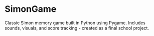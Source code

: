 # SimonGame
Classic Simon memory game built in Python using Pygame. Includes sounds, visuals, and score tracking - created as a final school project.
